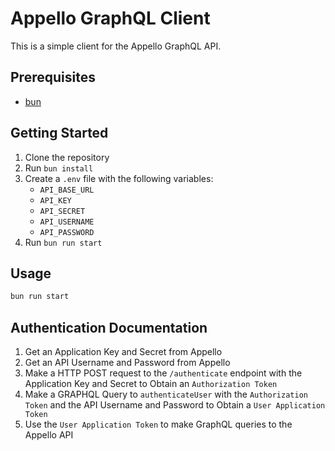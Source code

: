 # Appello GraphQL Client

This is a simple client for the Appello GraphQL API.

## Prerequisites

- [bun](https://bun.sh/)

## Getting Started

1. Clone the repository
2. Run `bun install`
3. Create a `.env` file with the following variables:
    - `API_BASE_URL`
    - `API_KEY`
    - `API_SECRET`
    - `API_USERNAME`
    - `API_PASSWORD`
4. Run `bun run start`

## Usage

```bash
bun run start
```

## Authentication Documentation

1. Get an Application Key and Secret from Appello
2. Get an API Username and Password from Appello
3. Make a HTTP POST request to the `/authenticate` endpoint with the Application Key and Secret to Obtain an `Authorization Token`
4. Make a GRAPHQL Query to `authenticateUser` with the `Authorization Token` and the API Username and Password to Obtain a `User Application Token`
5. Use the `User Application Token` to make GraphQL queries to the Appello API
